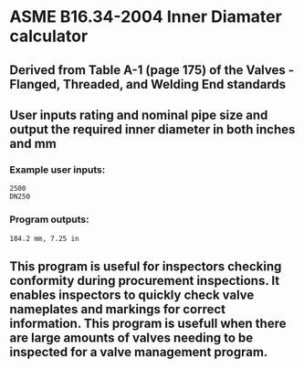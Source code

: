 # ASME B16.34-2004 Inner Diamater calculator

## Derived from Table A-1 (page 175) of the Valves - Flanged, Threaded, and Welding End standards

## User inputs rating and nominal pipe size and output the required inner diameter in both inches and mm

### Example user inputs:

    2500
    DN250
  
### Program outputs:

    184.2 mm, 7.25 in
    
## This program is useful for inspectors checking conformity during procurement inspections. It enables inspectors to quickly check valve nameplates and markings for correct information. This program is usefull when there are large amounts of valves needing to be inspected for a valve management program.

    


